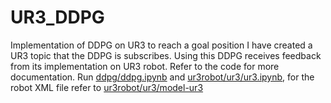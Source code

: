 # UR3_DDPG
Implementation of DDPG on UR3 to reach a goal position 
I have created a UR3 topic that the DDPG is subscribes. 
Using this DDPG receives feedback from its implementation on UR3 robot. Refer to the code for more documentation. 
Run  [ddpg/ddpg.ipynb](ddpg/ddpg.ipynb) and  [ur3robot/ur3/ur3.ipynb](ur3robot/ur3/ur3.ipynb), for the robot XML file refer to  [ur3robot/ur3/model-ur3](ur3robot/ur3/model-ur3) 
